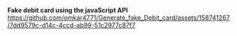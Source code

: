 **Fake debit card using the javaScript API**
https://github.com/omkar4771/Generate_fake_Debit_card/assets/158741267/7dd9579c-d14c-4ccd-ab99-51c2977c87f7

